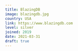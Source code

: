 ```yaml
---
title: BlazingDB
image: blazingdb.jpg
country: USA
link: https://www.blazingdb.com
level: silver
joined: 2019
date: 2021-03-31
draft: true
---
```

